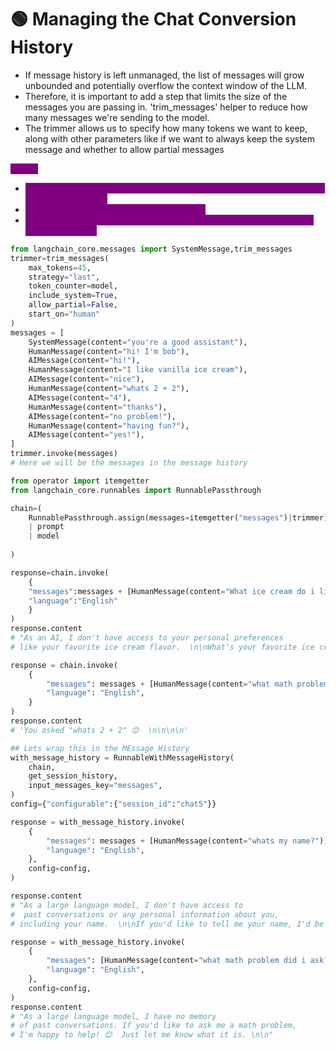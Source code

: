 # 🟢 Managing the Chat Conversion History

* If message history is left unmanaged, the list of messages will grow unbounded and potentially overflow the context window of the LLM.
* Therefore, it is important to add a step that limits the size of the messages you are passing in. 'trim\_messages' helper to reduce how many messages we're sending to the model.
* The trimmer allows us to specify how many tokens we want to keep, along with other parameters like if we want to always keep the system message and whether to allow partial messages

<mark style="color:purple;background-color:purple;">**Steps:**</mark>

* <mark style="color:purple;background-color:purple;">**Create a trimmer ⇒ This has different parameters like no. of messages or no. of tokens etc**</mark>
* <mark style="color:purple;background-color:purple;">**Create a chain of trimmer | model | prompt**</mark>
* <mark style="color:purple;background-color:purple;">**Create a runnable\_chain\_history using the chain and function to get message history**</mark>

```python
from langchain_core.messages import SystemMessage,trim_messages
trimmer=trim_messages(
    max_tokens=45,
    strategy="last",
    token_counter=model,
    include_system=True,
    allow_partial=False,
    start_on="human"
)
messages = [
    SystemMessage(content="you're a good assistant"),
    HumanMessage(content="hi! I'm bob"),
    AIMessage(content="hi!"),
    HumanMessage(content="I like vanilla ice cream"),
    AIMessage(content="nice"),
    HumanMessage(content="whats 2 + 2"),
    AIMessage(content="4"),
    HumanMessage(content="thanks"),
    AIMessage(content="no problem!"),
    HumanMessage(content="having fun?"),
    AIMessage(content="yes!"),
]
trimmer.invoke(messages)
# Here we will be the messages in the message history

from operator import itemgetter
from langchain_core.runnables import RunnablePassthrough

chain=(
    RunnablePassthrough.assign(messages=itemgetter("messages")|trimmer)
    | prompt
    | model
    
)

response=chain.invoke(
    {
    "messages":messages + [HumanMessage(content="What ice cream do i like")],
    "language":"English"
    }
)
response.content
# "As an AI, I don't have access to your personal preferences
# like your favorite ice cream flavor.  \n\nWhat's your favorite ice cream? 😊🍦\n"

response = chain.invoke(
    {
        "messages": messages + [HumanMessage(content="what math problem did i ask")],
        "language": "English",
    }
)
response.content
# 'You asked "whats 2 + 2" 😊  \n\n\n\n'

## Lets wrap this in the MEssage History
with_message_history = RunnableWithMessageHistory(
    chain,
    get_session_history,
    input_messages_key="messages",
)
config={"configurable":{"session_id":"chat5"}}

response = with_message_history.invoke(
    {
        "messages": messages + [HumanMessage(content="whats my name?")],
        "language": "English",
    },
    config=config,
)

response.content
# "As a large language model, I don't have access to
#  past conversations or any personal information about you, 
# including your name.  \n\nIf you'd like to tell me your name, I'd be happy to know! 😊  \n\n"

response = with_message_history.invoke(
    {
        "messages": [HumanMessage(content="what math problem did i ask?")],
        "language": "English",
    },
    config=config,
)
response.content
# "As a large language model, I have no memory
# of past conversations. If you'd like to ask me a math problem, 
# I'm happy to help! 😊  Just let me know what it is. \n\n"
```
